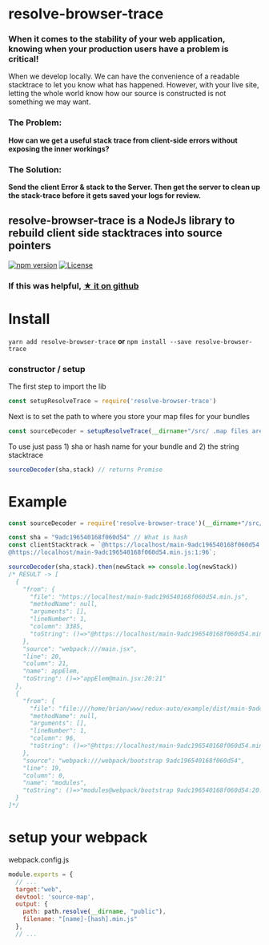 
# resolve-browser-trace

### When it comes to the stability of your web application, knowing when your **production users have a problem is critical**!

When we develop locally. We can have the convenience of a readable stacktrace to let you know what has happened.
However, with your live site, letting the whole world know how our source is constructed is not something we may want.

### The Problem:
**How can we get a useful stack trace from client-side errors without exposing the inner workings?**


### The Solution:
**Send the client Error & stack to the Server. Then get the server to clean up the stack-trace before it gets saved your logs for review.**

## resolve-browser-trace is a NodeJs library to rebuild client side stacktraces into source pointers

[![npm version](https://badge.fury.io/js/resolve-browser-trace.svg)](https://www.npmjs.com/package/resolve-browser-trace) [![License](http://img.shields.io/:license-apache_2-yellow.svg)](https://www.apache.org/licenses/LICENSE-2.0)


### If this was helpful, [★ it on github](https://github.com/codemeasandwich/resolve-browser-trace)

# Install

`yarn add resolve-browser-trace`
**or**
`npm install --save resolve-browser-trace`

### constructor / setup


The first step to import the lib
``` js
const setupResolveTrace = require('resolve-browser-trace')
```

Next is to set the path to where you store your map files for your bundles
``` js
const sourceDecoder = setupResolveTrace(__dirname+"/src/ .map files are here");
```

To use just pass 1) sha or hash name for your bundle and 2) the string stacktrace
``` js
sourceDecoder(sha,stack) // returns Promise
```

# Example

``` js
const sourceDecoder = require('resolve-browser-trace')(__dirname+"/src/ .map files are here")

const sha = "9adc196540168f060d54" // What is hash
const clientStacktrack = `@https://localhost/main-9adc196540168f060d54.min.js:1:3385
@https://localhost/main-9adc196540168f060d54.min.js:1:96`;

sourceDecoder(sha,stack).then(newStack => console.log(newStack))
/* RESULT -> [
  {
    "from": {
      "file": "https://localhost/main-9adc196540168f060d54.min.js",
      "methodName": null,
      "arguments": [],
      "lineNumber": 1,
      "column": 3385,
      "toString": ()=>"@https://localhost/main-9adc196540168f060d54.min.js:1:3385"
    },
    "source": "webpack:///main.jsx",
    "line": 20,
    "column": 21,
    "name": appElem,
    "toString": ()=>"appElem@main.jsx:20:21"
  },
  {
    "from": {
      "file": "file:///home/brian/www/redux-auto/example/dist/main-9adc196540168f060d54.min.js",
      "methodName": null,
      "arguments": [],
      "lineNumber": 1,
      "column": 96,
      "toString": ()=>"@https://localhost/main-9adc196540168f060d54.min.js:1:96"
    },
    "source": "webpack:///webpack/bootstrap 9adc196540168f060d54",
    "line": 19,
    "column": 0,
    "name": "modules",
    "toString": ()=>"modules@webpack/bootstrap 9adc196540168f060d54:20:21"
  }
]*/
```

# setup your webpack

webpack.config.js
```js 
module.exports = {
  // ...
  target:"web",
  devtool: 'source-map',
  output: {
    path: path.resolve(__dirname, "public"),
    filename: "[name]-[hash].min.js"
  },
  // ...
```




















